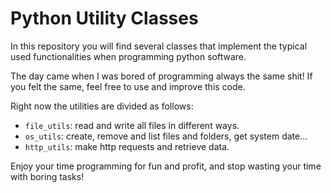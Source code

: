Python Utility Classes
================

In this repository you will find several classes that implement the typical used functionalities when programming python software. 

The day came when I was bored of programming always the same shit! If you felt the same, feel free to use and improve this code.

Right now the utilities are divided as follows:

+ `file_utils`: read and write all files in different ways.
+ `os_utils`: create, remove and list files and folders, get system date...
+ `http_utils`: make http requests and retrieve data.

Enjoy your time programming for fun and profit, and stop wasting your time with boring tasks!
